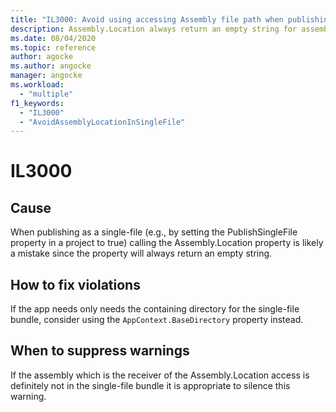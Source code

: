 ```yaml
---
title: "IL3000: Avoid using accessing Assembly file path when publishing as a single-file"
description: Assembly.Location always return an empty string for assemblies embedded in a single-file bundle
ms.date: 08/04/2020
ms.topic: reference
author: agocke
ms.author: angocke
manager: angocke
ms.workload:
  - "multiple"
f1_keywords:
  - "IL3000"
  - "AvoidAssemblyLocationInSingleFile"
---
```

# IL3000

## Cause

When publishing as a single-file (e.g., by setting the PublishSingleFile property in a project to true) calling the Assembly.Location property is likely
a mistake since the property will always return an empty string.

## How to fix violations

If the app needs only needs the containing directory for the single-file bundle, consider using the `AppContext.BaseDirectory` property instead.

## When to suppress warnings

If the assembly which is the receiver of the Assembly.Location access is definitely not in the single-file bundle it is appropriate to silence this warning.
